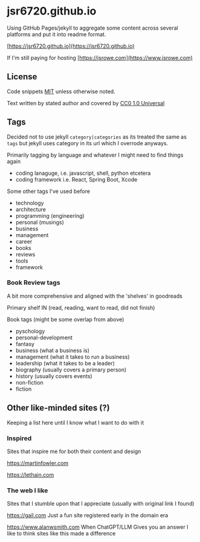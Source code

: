 # jsr6720.github.io

Using GitHub Pages/jekyll to aggregate some content across several platforms and put it into readme format.

[https://jsr6720.github.io](https://jsr6720.github.io)

If I'm still paying for hosting [https://jsrowe.com](https://www.jsrowe.com)

## License

Code snippets [MIT](/CODE-LICENSE) unless otherwise noted.

Text written by stated author and covered by [CC0 1.0 Universal](/LICENSE)

## Tags

Decided not to use jekyll ```category|categories``` as its treated the same as ```tags``` but jekyll uses category in its url which I overrode anyways.

Primarily tagging by language and whatever I might need to find things again

- coding lanaguge, i.e. javascript, shell, python etcetera
- coding framework i.e. React, Spring Boot, Xcode

Some other tags I've used before

- technology
- architecture
- programming (engineering)
- personal (musings)
- business
- management
- career
- books
- reviews
- tools
- framework

### Book Review tags

A bit more comprehensive and aligned with the 'shelves' in goodreads

Primary shelf IN (read, reading, want to read, did not finish)

Book tags (might be some overlap from above)

- pyschology
- personal-development
- fantasy
- business (what a business is)
- management (what it takes to run a business)
- leadership (what it takes to be a leader)
- biography (usually covers a primary person)
- history (usually covers events)
- non-fiction
- fiction

## Other like-minded sites (?)

Keeping a list here until I know what I want to do with it

### Inspired

Sites that inspire me for both their content and design

https://martinfowler.com

https://lethain.com


### The web I like

Sites that I stumble upon that I appreciate (usually with original link I found)

https://gail.com
Just a fun site registered early in the domain era

https://www.alanwsmith.com
When ChatGPT/LLM Gives you an answer I like to think sites like this made a difference